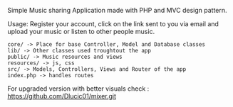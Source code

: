 Simple Music sharing Application made with PHP and MVC design pattern.

Usage: Register your account, click on the link sent to you via email and upload your music or listen to other people music.

    core/ -> Place for base Controller, Model and Database classes
    lib/ -> Other classes used troughtout the app
    public/ -> Music resources and views
    resources/ -> js, css
    src/ -> Models, Controllers, Views and Router of the app
    index.php -> handles routes

For upgraded version with better visuals check : https://github.com/Dlucic01/mixer.git
